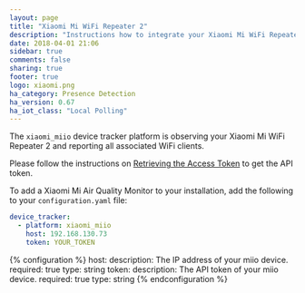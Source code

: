 ```yaml
---
layout: page
title: "Xiaomi Mi WiFi Repeater 2"
description: "Instructions how to integrate your Xiaomi Mi WiFi Repeater 2 within Home Assistant."
date: 2018-04-01 21:06
sidebar: true
comments: false
sharing: true
footer: true
logo: xiaomi.png
ha_category: Presence Detection
ha_version: 0.67
ha_iot_class: "Local Polling"
---
```


The `xiaomi_miio` device tracker platform is observing your Xiaomi Mi WiFi Repeater 2 and reporting all associated WiFi clients.

Please follow the instructions on [Retrieving the Access Token](/components/vacuum.xiaomi_miio/#retrieving-the-access-token) to get the API token.

To add a Xiaomi Mi Air Quality Monitor to your installation, add the following to your `configuration.yaml` file:

```yaml
device_tracker:
  - platform: xiaomi_miio
    host: 192.168.130.73
    token: YOUR_TOKEN
```

{% configuration %}
host:
  description: The IP address of your miio device.
  required: true
  type: string
token:
  description: The API token of your miio device.
  required: true
  type: string
{% endconfiguration %}
